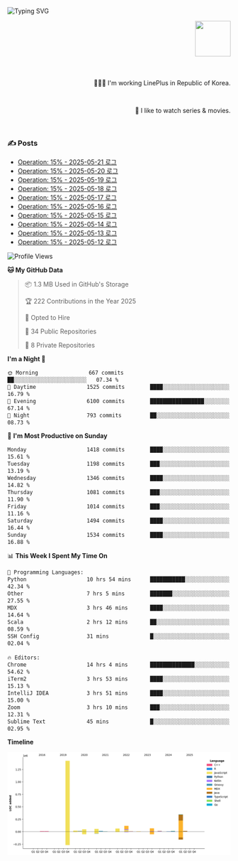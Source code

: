 ![Typing SVG](https://readme-typing-svg.herokuapp.com/?lines=Hello,+I'm+Changkwon+😎&height=150&width=1024&size=40&color=458588&background=282828&center=true&vCenter=true&multiline=false&duration=2000&pause=0)

<div align=right>
  <a href="https://github.com/devxb/gitanimals">
    <img
      src="https://render.gitanimals.org/lines/spearkkk?pet-id=624227435622945015"
      width="80"
      height="80"
    />
  </a>
  <br/>
  <br/>  
  <br/>
  
  👨🏼‍💻 I'm working LinePlus in Republic of Korea.
  
  <br/>
  
  🍿 I like to watch series & movies.
  
  <br/>

</div>
  
<div align=left>
  
  <div>
    
  ### ✍️ Posts
    
  </div>
  
  <!-- BLOGPOSTS:START -->
- [Operation: 15% - 2025-05-21 로그](https://spearkkk.dev/kr/blog/operation-15-log-2025-05-21)
- [Operation: 15% - 2025-05-20 로그](https://spearkkk.dev/kr/blog/operation-15-log-2025-05-20)
- [Operation: 15% - 2025-05-19 로그](https://spearkkk.dev/kr/blog/operation-15-log-2025-05-19)
- [Operation: 15% - 2025-05-18 로그](https://spearkkk.dev/kr/blog/operation-15-log-2025-05-18)
- [Operation: 15% - 2025-05-17 로그](https://spearkkk.dev/kr/blog/operation-15-log-2025-05-17)
- [Operation: 15% - 2025-05-16 로그](https://spearkkk.dev/kr/blog/operation-15-log-2025-05-16)
- [Operation: 15% - 2025-05-15 로그](https://spearkkk.dev/kr/blog/operation-15-log-2025-05-15)
- [Operation: 15% - 2025-05-14 로그](https://spearkkk.dev/kr/blog/operation-15-log-2025-05-14)
- [Operation: 15% - 2025-05-13 로그](https://spearkkk.dev/kr/blog/operation-15-log-2025-05-13)
- [Operation: 15% - 2025-05-12 로그](https://spearkkk.dev/kr/blog/operation-15-log-2025-05-12)
<!-- BLOGPOSTS:END -->

  
<!--START_SECTION:waka-->
![Profile Views](http://img.shields.io/badge/Profile%20Views-2-blue)

**🐱 My GitHub Data** 

> 📦 1.3 MB Used in GitHub's Storage 
 > 
> 🏆 222 Contributions in the Year 2025
 > 
> 💼 Opted to Hire
 > 
> 📜 34 Public Repositories 
 > 
> 🔑 8 Private Repositories 
 > 
**I'm a Night 🦉** 

```text
🌞 Morning                667 commits         ██░░░░░░░░░░░░░░░░░░░░░░░   07.34 % 
🌆 Daytime                1525 commits        ████░░░░░░░░░░░░░░░░░░░░░   16.79 % 
🌃 Evening                6100 commits        █████████████████░░░░░░░░   67.14 % 
🌙 Night                  793 commits         ██░░░░░░░░░░░░░░░░░░░░░░░   08.73 % 
```
📅 **I'm Most Productive on Sunday** 

```text
Monday                   1418 commits        ████░░░░░░░░░░░░░░░░░░░░░   15.61 % 
Tuesday                  1198 commits        ███░░░░░░░░░░░░░░░░░░░░░░   13.19 % 
Wednesday                1346 commits        ████░░░░░░░░░░░░░░░░░░░░░   14.82 % 
Thursday                 1081 commits        ███░░░░░░░░░░░░░░░░░░░░░░   11.90 % 
Friday                   1014 commits        ███░░░░░░░░░░░░░░░░░░░░░░   11.16 % 
Saturday                 1494 commits        ████░░░░░░░░░░░░░░░░░░░░░   16.44 % 
Sunday                   1534 commits        ████░░░░░░░░░░░░░░░░░░░░░   16.88 % 
```


📊 **This Week I Spent My Time On** 

```text
💬 Programming Languages: 
Python                   10 hrs 54 mins      ███████████░░░░░░░░░░░░░░   42.34 % 
Other                    7 hrs 5 mins        ███████░░░░░░░░░░░░░░░░░░   27.55 % 
MDX                      3 hrs 46 mins       ████░░░░░░░░░░░░░░░░░░░░░   14.64 % 
Scala                    2 hrs 12 mins       ██░░░░░░░░░░░░░░░░░░░░░░░   08.59 % 
SSH Config               31 mins             █░░░░░░░░░░░░░░░░░░░░░░░░   02.04 % 

🔥 Editors: 
Chrome                   14 hrs 4 mins       ██████████████░░░░░░░░░░░   54.62 % 
iTerm2                   3 hrs 53 mins       ████░░░░░░░░░░░░░░░░░░░░░   15.13 % 
IntelliJ IDEA            3 hrs 51 mins       ████░░░░░░░░░░░░░░░░░░░░░   15.00 % 
Zoom                     3 hrs 10 mins       ███░░░░░░░░░░░░░░░░░░░░░░   12.31 % 
Sublime Text             45 mins             █░░░░░░░░░░░░░░░░░░░░░░░░   02.95 % 
```

**Timeline**

![Lines of Code chart](https://raw.githubusercontent.com/spearkkk/spearkkk/main/assets/bar_graph.png)


<!--END_SECTION:waka-->
</div>


